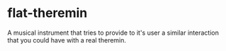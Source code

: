 flat-theremin
=============

A musical instrument that tries to provide to it's user a similar interaction that you could have with a real theremin.
